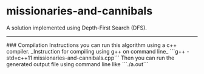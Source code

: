 # missionaries-and-cannibals
A solution implemented using Depth-First Search (DFS).
<hr/>
### Compilation Instructions
you can run this algorithm using a c++ compiler.
_Instruction for compiling using g++ on command line_
```g++ -std=c++11 missionaries-and-cannibals.cpp```
Then you can run the generated output file using command line like
```./a.out```
